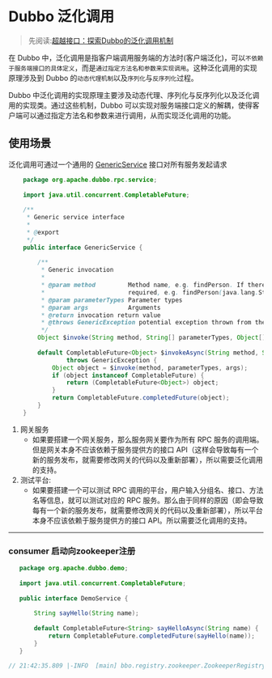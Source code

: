 # Dubbo 泛化调用
> 先阅读:[超越接口：探索Dubbo的泛化调用机制](./developer.aliyun.com_article_1479623.png)

在 Dubbo 中，泛化调用是指客户端调用服务端的方法时(客户端泛化)，可以`不依赖于服务端接口的具体定义`，而是`通过指定方法名和参数来实现调用`。这种泛化调用的实现原理涉及到 Dubbo 的`动态代理机制`以及`序列化`与`反序列化`过程。

Dubbo 中泛化调用的实现原理主要涉及动态代理、序列化与反序列化以及泛化调用的实现类。通过这些机制，Dubbo 可以实现对服务端接口定义的解耦，使得客户端可以通过指定方法名和参数来进行调用，从而实现泛化调用的功能。

## 使用场景
泛化调用可通过一个通用的 [GenericService](../../001.SOURCE_CODE/000.DUBBO-3.3.2-RELEASE/000.DUBBO-3.3.2-RELEASE/dubbo-common/src/main/java/org/apache/dubbo/rpc/service/GenericService.java) 接口对所有服务发起请求

```java
    package org.apache.dubbo.rpc.service;
    
    import java.util.concurrent.CompletableFuture;
    
    /**
     * Generic service interface
     *
     * @export
     */
    public interface GenericService {
    
        /**
         * Generic invocation
         *
         * @param method         Method name, e.g. findPerson. If there are overridden methods, parameter info is
         *                       required, e.g. findPerson(java.lang.String)
         * @param parameterTypes Parameter types
         * @param args           Arguments
         * @return invocation return value
         * @throws GenericException potential exception thrown from the invocation
         */
        Object $invoke(String method, String[] parameterTypes, Object[] args) throws GenericException;
    
        default CompletableFuture<Object> $invokeAsync(String method, String[] parameterTypes, Object[] args)
                throws GenericException {
            Object object = $invoke(method, parameterTypes, args);
            if (object instanceof CompletableFuture) {
                return (CompletableFuture<Object>) object;
            }
            return CompletableFuture.completedFuture(object);
        }
    }
```
1. 网关服务
    - 如果要搭建一个网关服务，那么服务网关要作为所有 RPC 服务的调用端。但是网关本身不应该依赖于服务提供方的接口 API（这样会导致每有一个新的服务发布，就需要修改网关的代码以及重新部署），所以需要泛化调用的支持。
2. 测试平台: 
    - 如果要搭建一个可以测试 RPC 调用的平台，用户输入分组名、接口、方法名等信息，就可以测试对应的 RPC 服务。那么由于同样的原因（即会导致每有一个新的服务发布，就需要修改网关的代码以及重新部署），所以平台本身不应该依赖于服务提供方的接口 API。所以需要泛化调用的支持。

---

### consumer 启动向zookeeper注册
```java
   package org.apache.dubbo.demo;
   
   import java.util.concurrent.CompletableFuture;
   
   public interface DemoService {
   
       String sayHello(String name);
   
       default CompletableFuture<String> sayHelloAsync(String name) {
           return CompletableFuture.completedFuture(sayHello(name));
       }
   }

// 21:42:35.809 |-INFO  [main] bbo.registry.zookeeper.ZookeeperRegistry:425 -|  [DUBBO] Register: dubbo://192.168.3.7:20880/org.apache.dubbo.demo.DemoService?application=dubbo-demo-api-provider&deprecated=false&dubbo=2.0.2&dynamic=true&generic=false&interface=org.apache.dubbo.demo.DemoService&methods=sayHello,sayHelloAsync&prefer.serialization=hessian2,fastjson2&release=3.3.2&service-name-mapping=true&side=provider&timestamp=1739454081130, dubbo version: 3.3.2, current host: 192.168.3.7
```
